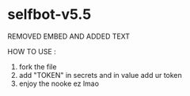 # selfbot-v5.5
REMOVED EMBED AND ADDED TEXT 

HOW TO USE :

1) fork the file 
2) add "TOKEN" in secrets and in value add ur token 
3) enjoy the nooke ez lmao
